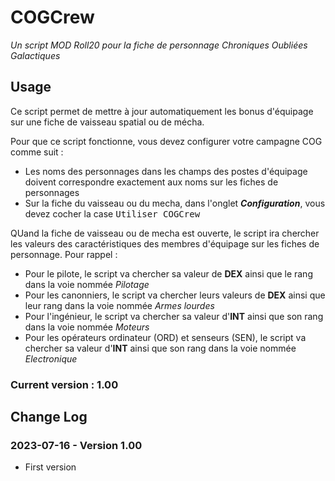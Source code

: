 # COGCrew 

_Un script MOD Roll20 pour la fiche de personnage Chroniques Oubliées Galactiques_

## Usage

Ce script permet de mettre à jour automatiquement les bonus d'équipage sur une fiche de vaisseau spatial ou de mécha.

Pour que ce script fonctionne, vous devez configurer votre campagne COG comme suit :
- Les noms des personnages dans les champs des postes d'équipage doivent correspondre exactement aux noms sur les fiches de personnages
- Sur la fiche du vaisseau ou du mecha, dans l'onglet _**Configuration**_, vous devez cocher la case <kbd>Utiliser COGCrew</kbd>

QUand la fiche de vaisseau ou de mecha est ouverte, le script ira chercher les valeurs des caractéristiques des membres d'équipage sur les fiches de personnage.
Pour rappel :
- Pour le pilote, le script va chercher sa valeur de **DEX** ainsi que le rang dans la voie nommée _Pilotage_
- Pour les canonniers, le script va chercher leurs valeurs de **DEX** ainsi que leur rang dans la voie nommée _Armes lourdes_
- Pour l'ingénieur, le script va chercher sa valeur d'**INT** ainsi que son rang dans la voie nommée _Moteurs_
- Pour les opérateurs ordinateur (ORD) et senseurs (SEN), le script va chercher sa valeur d'**INT** ainsi que son rang dans la voie nommée _Electronique_


### Current version : 1.00

## Change Log

### 2023-07-16 - Version 1.00

- First version